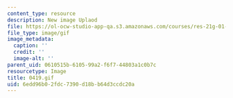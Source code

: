 ```yaml
---
content_type: resource
description: New image Uplaod
file: https://ol-ocw-studio-app-qa.s3.amazonaws.com/courses/res-21g-01-kana-spring-2010/6edd96b02fdc7390d18bb64d3ccdc20a_0419.gif
file_type: image/gif
image_metadata:
  caption: ''
  credit: ''
  image-alt: ''
parent_uid: 0610515b-6105-99a2-f6f7-44803a1c0b7c
resourcetype: Image
title: 0419.gif
uid: 6edd96b0-2fdc-7390-d18b-b64d3ccdc20a
---
```

